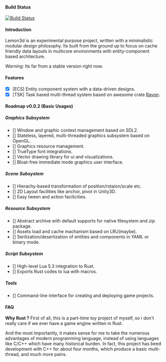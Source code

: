 #### Build Status
[![Build Status](https://travis-ci.org/kayak233/lemon3d.svg?branch=master)](https://travis-ci.org/kayak233/lemon3d)

#### Introduction
Lemon3d is an experimental purpose project, written with a minimalistic modular design philosophy. Its built from the ground up to focus on cache friendly data layouts in multicore environments with entity-component based architecture.

*Warning*: Its far from a stable version right now.

#### Features
- [x] \[ECS\] Entity component system with a data-driven designs.
- [x] \[TSK\] Task based multi-thread system based on awesome crate [Rayon](https://github.com/nikomatsakis/rayon.git).

#### Roadmap v0.0.2 (Basic Usages)

##### Graphics Subsystem
- [] Window and graphic context management based on SDL2.
- [] Stateless, layered, multi-threaded graphics subsystem based on OpenGL.
- [] Graphics resource management.
- [] TrueType font integrations.
- [] Vector drawing library for ui and visualizations.
- [] Bloat-free immediate mode graphics user interface.

##### Scene Subsystem
- [] Hierachy-based transformation of position/rotaion/scale etc.
- [] 2D Layout facilities like anchor, pivot in Unity3D.
- [] Easy tween and action facilicities.

##### Resource Subsystem
- [] Abstract archive with default supports for native filesystem and zip package.
- [] Assets load and cache machanism based on LRU(maybe).
- [] Serilization/deserlization of entities and components in YAML or binary mode.

##### Script Subsystem
- [] High-level Lua 5.3 integration to Rust.
- [] Exports Rust codes to lua with macros.

##### Tools
- [] Command-line interface for creating and deploying game projects.

#### FAQ
**Why Rust ?**
First of all, this is a part-time toy project of myself,  so i don't really care if we ever have a game engine written in Rust.

And the most importantly, it makes sense for me to take the numerous advantages of modern programming language, instead of using languages like C/C++ which have many historical burden. In fact, this project has beed development with C++ for about four months, which produce a basic multi-thread, and much more pains.